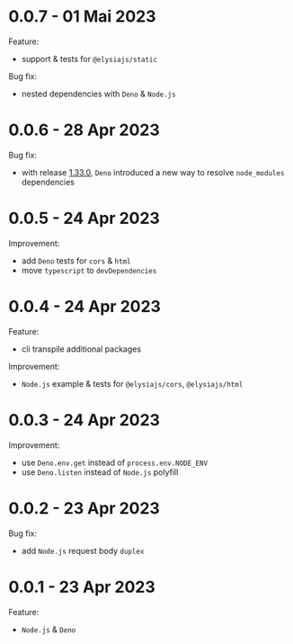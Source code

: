 # 0.0.7 - 01 Mai 2023

Feature:

- support & tests for `@elysiajs/static`

Bug fix:

- nested dependencies with `Deno` & `Node.js`

# 0.0.6 - 28 Apr 2023

Bug fix:

- with release [1.33.0](https://github.com/denoland/deno/releases/tag/v1.33.0), `Deno` introduced a new way to resolve `node_modules` dependencies

# 0.0.5 - 24 Apr 2023

Improvement:

- add `Deno` tests for `cors` & `html`
- move `typescript` to `devDependencies`

# 0.0.4 - 24 Apr 2023

Feature:

- cli transpile additional packages

Improvement:

- `Node.js` example & tests for `@elysiajs/cors`, `@elysiajs/html`

# 0.0.3 - 24 Apr 2023

Improvement:

- use `Deno.env.get` instead of `process.env.NODE_ENV`
- use `Deno.listen` instead of `Node.js` polyfill

# 0.0.2 - 23 Apr 2023

Bug fix:

- add `Node.js` request body `duplex`

# 0.0.1 - 23 Apr 2023

Feature:

- `Node.js` & `Deno`
